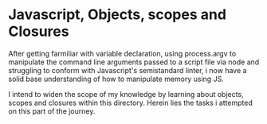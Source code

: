 # Javascript, Objects, scopes and Closures

After getting farmiliar with variable declaration, using process.argv to manipulate the 
command line arguments passed to a script file via node and struggling to conform with Javascript's
semistandard linter, i now have a solid base understanding of how to manipulate memory using JS.

I intend to widen the scope of my knowledge by learning about objects, scopes and closures within
this directory. Herein lies the tasks i attempted on this part of the journey.